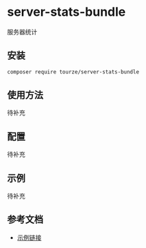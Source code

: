 # server-stats-bundle

服务器统计

## 安装

```bash
composer require tourze/server-stats-bundle
```

## 使用方法

待补充

## 配置

待补充

## 示例

待补充

## 参考文档

- [示例链接](https://example.com)
